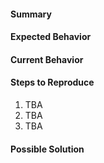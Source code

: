 <!--- Provide a general summary of the issue in the Title above -->

#### Summary

<!--- How has this issue affected you? What are you trying to accomplish? -->
<!--- Providing context helps us come up with a solution that is most useful in the real world -->

#### Expected Behavior

<!--- If you're describing a bug, tell us what should happen -->
<!--- If you're suggesting a change/improvement, tell us how it should work -->

#### Current Behavior

<!--- If describing a bug, tell us what happens instead of the expected behavior -->
<!--- If suggesting a change/improvement, explain the difference from current behavior -->

#### Steps to Reproduce

<!--- Provide a link to a live example, or an unambiguous set of steps to -->
<!--- reproduce this bug. Include code to reproduce, if relevant -->

1. TBA
2. TBA
3. TBA

#### Possible Solution

<!--- Not obligatory, but suggest a fix/reason for the bug, -->
<!--- or ideas how to implement the addition or change -->
